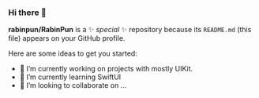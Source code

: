 ### Hi there 👋

**rabinpun/RabinPun** is a ✨ _special_ ✨ repository because its `README.md` (this file) appears on your GitHub profile.

Here are some ideas to get you started:

- 🔭 I’m currently working on projects with mostly UIKit.
- 🌱 I’m currently learning SwiftUI
- 👯 I’m looking to collaborate on ...
